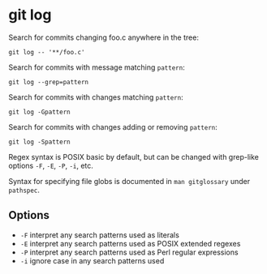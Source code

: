 # git log

Search for commits changing foo.c anywhere in the tree:

    git log -- '**/foo.c'

Search for commits with message matching `pattern`:

    git log --grep=pattern

Search for commits with changes matching `pattern`:

    git log -Gpattern

Search for commits with changes adding or removing `pattern`:

    git log -Spattern

Regex syntax is POSIX basic by default, but can be changed with grep-like
options `-F`, `-E`, `-P`, `-i`, etc.

Syntax for specifying file globs is documented in `man gitglossary` under
`pathspec`.

## Options

  - `-F` interpret any search patterns used as literals
  - `-E` interpret any search patterns used as POSIX extended regexes
  - `-P` interpret any search patterns used as Perl regular expressions
  - `-i` ignore case in any search patterns used
